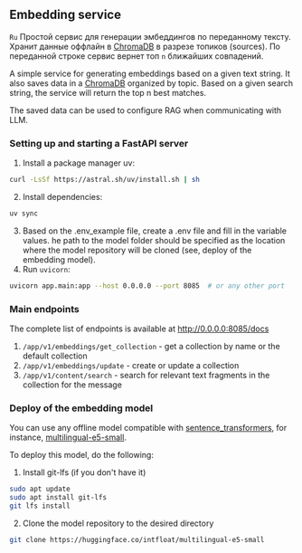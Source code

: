 ## Embedding service

`Ru` Простой сервис для генерации эмбеддингов по переданному тексту. Хранит данные оффлайн в [ChromaDB](https://www.trychroma.com/) в разрезе топиков (sources). По переданной строке сервис вернет топ `n` ближайших совпадений. 


A simple service for generating embeddings based on a given text string. It also saves data in a [ChromaDB](https://www.trychroma.com/) organized by topic. Based on a given search string, the service will return the top n best matches.

The saved data can be used to configure RAG when communicating with LLM.

### Setting up and starting a FastAPI server
1. Install a package manager uv:
```bash
curl -LsSf https://astral.sh/uv/install.sh | sh
```
2. Install dependencies:
```bash
uv sync
```
3. Based on the .env_example file, create a .env file and fill in the variable values. he path to the model folder should be specified as the location where the model repository will be cloned (see, deploy of the embedding model).
4. Run `uvicorn`:
```bash
uvicorn app.main:app --host 0.0.0.0 --port 8085  # or any other port
```

### Main endpoints
The complete list of endpoints is available at http://0.0.0.0:8085/docs

1. `/app/v1/embeddings/get_collection` - get a collection by name or the default collection
2. `/app/v1/embeddings/update` - create or update a collection
3. `/app/v1/content/search` - search for relevant text fragments in the collection for the message

### Deploy of the embedding model
You can use any offline model compatible with [sentence_transformers](https://pypi.org/project/sentence-transformers/), for instance, [multilingual-e5-small](https://huggingface.co/intfloat/multilingual-e5-small).

To deploy this model, do the following:
1. Install git-lfs (if you don't have it)
```bash
sudo apt update
sudo apt install git-lfs
git lfs install
```

2. Clone the model repository to the desired directory
```bash
git clone https://huggingface.co/intfloat/multilingual-e5-small
```
